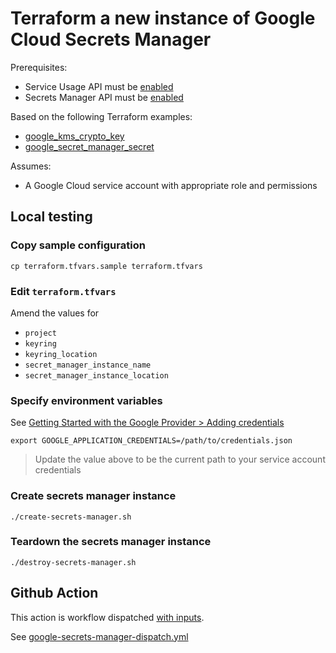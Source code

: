 # Terraform a new instance of Google Cloud Secrets Manager

Prerequisites:

* Service Usage API must be [enabled](https://cloud.google.com/service-usage/docs/set-up-development-environment)
* Secrets Manager API must be [enabled](https://cloud.google.com/secret-manager/docs/accessing-the-api)

Based on the following Terraform examples:

* [google_kms_crypto_key](https://registry.terraform.io/providers/hashicorp/google/latest/docs/data-sources/kms_crypto_key)
* [google_secret_manager_secret](https://registry.terraform.io/providers/hashicorp/google/latest/docs/resources/secret_manager_secret)


Assumes:

* A Google Cloud service account with appropriate role and permissions


## Local testing

### Copy sample configuration

```
cp terraform.tfvars.sample terraform.tfvars
```

### Edit `terraform.tfvars`

Amend the values for

* `project`
* `keyring`
* `keyring_location`
* `secret_manager_instance_name`
* `secret_manager_instance_location`


### Specify environment variables

See [Getting Started with the Google Provider > Adding credentials](https://registry.terraform.io/providers/hashicorp/google/latest/docs/guides/getting_started#adding-credentials)

```
export GOOGLE_APPLICATION_CREDENTIALS=/path/to/credentials.json
```
> Update the value above to be the current path to your service account credentials

### Create secrets manager instance

```
./create-secrets-manager.sh
```

### Teardown the secrets manager instance

```
./destroy-secrets-manager.sh
```


## Github Action

This action is workflow dispatched [with inputs](https://docs.github.com/en/actions/using-workflows/workflow-syntax-for-github-actions#onworkflow_dispatchinputs).

See [google-secrets-manager-dispatch.yml](https://github.com/clicktruck/google-actions/actions/workflows/google-secrets-manager-dispatch.yml)
